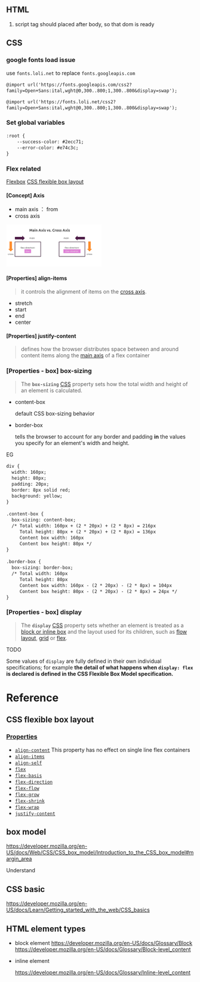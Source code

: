 ## HTML

1. script tag should placed after body, so that dom is ready

## CSS

### google fonts load issue

use `fonts.loli.net` to replace `fonts.googleapis.com`

```
@import url('https://fonts.googleapis.com/css2?family=Open+Sans:ital,wght@0,300..800;1,300..800&display=swap');
```

````
@import url('https://fonts.loli.net/css2?family=Open+Sans:ital,wght@0,300..800;1,300..800&display=swap');
````



### Set global variables

```
:root {
    --success-color: #2ecc71;
    --error-color: #e74c3c;
}
```



### Flex related 

[Flexbox](https://developer.mozilla.org/en-US/docs/Learn/CSS/CSS_layout/Flexbox)
[CSS flexible box layout](https://developer.mozilla.org/en-US/docs/Web/CSS/CSS_flexible_box_layout)

#### [Concept]  Axis

* main axis ： from 
* cross axis

<img src="./img/image-20241009171354656.png" alt="image-20241009171354656" style="zoom:25%;" />

#### [Properties] align-items

>  it controls the alignment of items on the [cross axis](https://developer.mozilla.org/en-US/docs/Glossary/Cross_Axis). 

* stretch
* start
* end
* center



#### [Properties] justify-content

> defines how the browser distributes space between and around content items along the [main axis](https://developer.mozilla.org/en-US/docs/Glossary/Main_Axis) of a flex container

### [Properties - box]  box-sizing

> The **`box-sizing`** [CSS](https://developer.mozilla.org/en-US/docs/Web/CSS) property sets how the total width and height of an element is calculated.

* content-box

  default CSS box-sizing behavior

* border-box

  tells the browser to account for any border and padding **in** the values you specify for an element's width and height.



EG

```
div {
  width: 160px;
  height: 80px;
  padding: 20px;
  border: 8px solid red;
  background: yellow;
}

.content-box {
  box-sizing: content-box;
  /* Total width: 160px + (2 * 20px) + (2 * 8px) = 216px
     Total height: 80px + (2 * 20px) + (2 * 8px) = 136px
     Content box width: 160px
     Content box height: 80px */
}

.border-box {
  box-sizing: border-box;
  /* Total width: 160px
     Total height: 80px
     Content box width: 160px - (2 * 20px) - (2 * 8px) = 104px
     Content box height: 80px - (2 * 20px) - (2 * 8px) = 24px */
}
```



### [Properties - box] display

> The **`display`** [CSS](https://developer.mozilla.org/en-US/docs/Web/CSS) property sets whether an element is treated as a [block or inline box](https://developer.mozilla.org/en-US/docs/Web/CSS/CSS_flow_layout) and the layout used for its children, such as [flow layout](https://developer.mozilla.org/en-US/docs/Web/CSS/CSS_flow_layout), [grid](https://developer.mozilla.org/en-US/docs/Web/CSS/CSS_grid_layout) or [flex](https://developer.mozilla.org/en-US/docs/Web/CSS/CSS_flexible_box_layout).



TODO

Some values of `display` are fully defined in their own individual specifications; for example **the detail of what happens when `display: flex` is declared is defined in the CSS Flexible Box Model specification.**







# Reference

## CSS flexible box layout

### [Properties](https://developer.mozilla.org/en-US/docs/Web/CSS/CSS_flexible_box_layout#properties)

- [`align-content`](https://developer.mozilla.org/en-US/docs/Web/CSS/align-content)
  This property has no effect on single line flex containers 
- [`align-items`](https://developer.mozilla.org/en-US/docs/Web/CSS/align-items)
- [`align-self`](https://developer.mozilla.org/en-US/docs/Web/CSS/align-self)
- [`flex`](https://developer.mozilla.org/en-US/docs/Web/CSS/flex)
- [`flex-basis`](https://developer.mozilla.org/en-US/docs/Web/CSS/flex-basis)
- [`flex-direction`](https://developer.mozilla.org/en-US/docs/Web/CSS/flex-direction)
- [`flex-flow`](https://developer.mozilla.org/en-US/docs/Web/CSS/flex-flow)
- [`flex-grow`](https://developer.mozilla.org/en-US/docs/Web/CSS/flex-grow)
- [`flex-shrink`](https://developer.mozilla.org/en-US/docs/Web/CSS/flex-shrink)
- [`flex-wrap`](https://developer.mozilla.org/en-US/docs/Web/CSS/flex-wrap)
- [`justify-content`](https://developer.mozilla.org/en-US/docs/Web/CSS/justify-content)



## box model

https://developer.mozilla.org/en-US/docs/Web/CSS/CSS_box_model/Introduction_to_the_CSS_box_model#margin_area



Understand 



## CSS basic

https://developer.mozilla.org/en-US/docs/Learn/Getting_started_with_the_web/CSS_basics



## HTML element types

* block element
  https://developer.mozilla.org/en-US/docs/Glossary/Block
  https://developer.mozilla.org/en-US/docs/Glossary/Block-level_content

* inline element

  https://developer.mozilla.org/en-US/docs/Glossary/Inline-level_content







